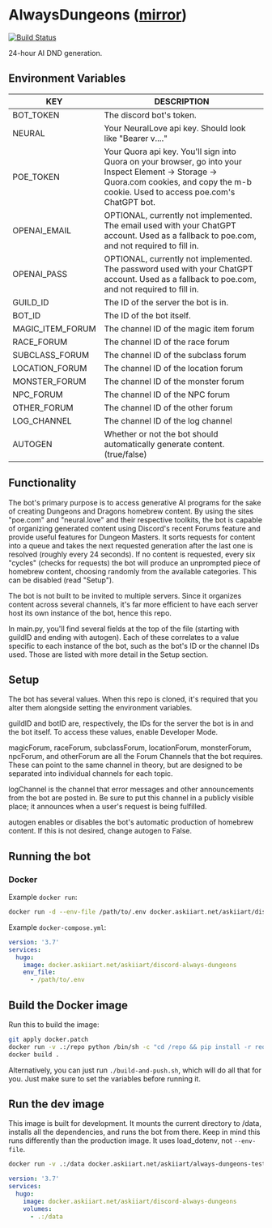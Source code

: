 # AlwaysDungeons ([mirror](https://git.askiiart.net/askiiart/AlwaysDungeons))

[![Build Status](https://drone.askiiart.net/api/badges/askiiart/AlwaysDungeons/status.svg?ref=refs/heads/main)](https://drone.askiiart.net/askiiart/AlwaysDungeons)

24-hour AI DND generation.

## Environment Variables

| KEY              | DESCRIPTION                                                                                                                                                                              |
| ---------------- | ---------------------------------------------------------------------------------------------------------------------------------------------------------------------------------------- |
| BOT_TOKEN        | The discord bot's token.                                                                                                                                                                 |
| NEURAL           | Your NeuralLove api key. Should look like "Bearer v...."                                                                                                                                 |
| POE_TOKEN        | Your Quora api key. You'll sign into Quora on your browser, go into your Inspect Element -> Storage -> Quora.com cookies, and copy the m-b cookie. Used to access poe.com's ChatGPT bot. |
| OPENAI_EMAIL     | OPTIONAL, currently not implemented. The email used with your ChatGPT account. Used as a fallback to poe.com, and not required to fill in.                                               |
| OPENAI_PASS      | OPTIONAL, currently not implemented. The password used with your ChatGPT account. Used as a fallback to poe.com, and not required to fill in.                                            |
| GUILD_ID         | The ID of the server the bot is in.                                                                                                                                                      |
| BOT_ID           | The ID of the bot itself.                                                                                                                                                                |
| MAGIC_ITEM_FORUM | The channel ID of the magic item forum                                                                                                                                                   |
| RACE_FORUM       | The channel ID of the race forum                                                                                                                                                         |
| SUBCLASS_FORUM   | The channel ID of the subclass forum                                                                                                                                                     |
| LOCATION_FORUM   | The channel ID of the location forum                                                                                                                                                     |
| MONSTER_FORUM    | The channel ID of the monster forum                                                                                                                                                      |
| NPC_FORUM        | The channel ID of the NPC forum                                                                                                                                                          |
| OTHER_FORUM      | The channel ID of the other forum                                                                                                                                                        |
| LOG_CHANNEL      | The channel ID of the log channel                                                                                                                                                        |
| AUTOGEN          | Whether or not the bot should automatically generate content. (true/false)                                                                                                                            |

## Functionality

The bot's primary purpose is to access generative AI programs for the sake of creating Dungeons and Dragons homebrew content. By using the sites "poe.com" and "neural.love" and their respective toolkits, the bot is capable of organizing generated content using Discord's recent Forums feature and provide useful features for Dungeon Masters. It sorts requests for content into a queue and takes the next requested generation after the last one is resolved (roughly every 24 seconds). If no content is requested, every six "cycles" (checks for requests) the bot will produce an unprompted piece of homebrew content, choosing randomly from the available categories. This can be disabled (read "Setup").

The bot is not built to be invited to multiple servers. Since it organizes content across several channels, it's far more efficient to have each server host its own instance of the bot, hence this repo.

In main.py, you'll find several fields at the top of the file (starting with guildID and ending with autogen). Each of these correlates to a value specific to each instance of the bot, such as the bot's ID or the channel IDs used. Those are listed with more detail in the Setup section.

## Setup

The bot has several values. When this repo is cloned, it's required that you alter them alongside setting the environment variables.

guildID and botID are, respectively, the IDs for the server the bot is in and the bot itself. To access these values, enable Developer Mode.

magicForum, raceForum, subclassForum, locationForum, monsterForum, npcForum, and otherForum are all the Forum Channels that the bot requires. These can point to the same channel in theory, but are designed to be separated into individual channels for each topic.

logChannel is the channel that error messages and other announcements from the bot are posted in. Be sure to put this channel in a publicly visible place; it announces when a user's request is being fulfilled.

autogen enables or disables the bot's automatic production of homebrew content. If this is not desired, change autogen to False.

## Running the bot

### Docker

Example `docker run`:

```bash
docker run -d --env-file /path/to/.env docker.askiiart.net/askiiart/discord-always-dungeons
```

Example `docker-compose.yml`:

```yaml
version: '3.7'
services:
  hugo:
    image: docker.askiiart.net/askiiart/discord-always-dungeons
    env_file:
      - /path/to/.env
```

## Build the Docker image

Run this to build the image:

```bash
git apply docker.patch
docker run -v .:/repo python /bin/sh -c "cd /repo && pip install -r requirements.txt && apt-get update && apt-get install binutils -y && pip install pyinstaller && pyinstaller main.py && cd /repo/dist/main && chmod -R 777 /repo/dist/main && tar cvfz /repo/AlwaysDungeons.tar.gz *"
docker build .
```

Alternatively, you can just run `./build-and-push.sh`, which will do all that for you. Just make sure to set the variables before running it.

## Run the dev image

This image is built for development. It mounts the current directory to /data, installs all the dependencies, and runs the bot from there. Keep in mind this runs differently than the production image. It uses load_dotenv, not `--env-file`.

```bash
docker run -v .:/data docker.askiiart.net/askiiart/always-dungeons-testing
```

```yaml
version: '3.7'
services:
  hugo:
    image: docker.askiiart.net/askiiart/discord-always-dungeons
    volumes:
      - .:/data
```
